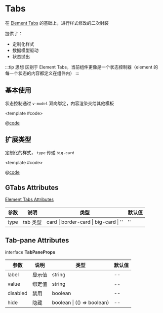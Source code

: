 # Tabs

在 [Element Tabs](https://element-plus.gitee.io/#/zh-CN/component/tabs) 的基础上，进行样式修改的二次封装

提供了：

* 定制化样式
* 数据模型驱动
* 状态抛出

:::tip 思想
区别于 Element Tabs，当前组件更像是一个状态控制器（element 的每一个状态的内容都定义在组件内）
:::

## 基本使用

状态控制通过 `v-model` 双向绑定，内容渲染交给其他模板

<demo-block>

<Tabs-demo1 />

<template #code>

@[code](@demoroot/Tabs/demo1.vue)

</template>

</demo-block>

## 扩展类型

定制化的样式， `type` 传递 `big-card`

<demo-block>

<Tabs-demo2 />

<template #code>

@[code](@demoroot/Tabs/demo2.vue)

</template>

</demo-block>

## GTabs Attributes

[Element Tabs Attributes](https://element-plus.gitee.io/zh-CN/component/tabs.html#tabs-%E5%B1%9E%E6%80%A7)

参数 | 说明 | 类型 | 默认值
-----|-----|-----|-----
type | tab 类型 | card \| border-card \| big-card \| '' | ''

## Tab-pane Attributes

interface **TabPaneProps**

参数 | 说明 | 类型 | 默认值
-----|-----|-----|-----
label | 显示值 | string | --
value | 绑定值 | string | --
disabled | 禁用 | boolean | --
hide | 隐藏 | boolean \| (() => boolean) | --
